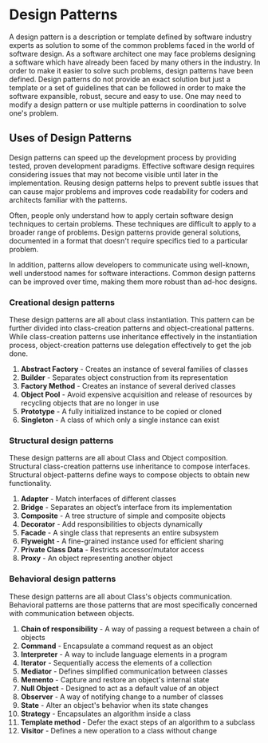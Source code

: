 # Design Patterns

A design pattern is a description or template defined by software industry experts as solution to some of the common problems faced in the world of software design. As a software architect one may face problems designing a software which have already been faced by many others in the industry. In order to make it easier to solve such problems, design patterns have been defined. Design patterns do not provide an exact solution but just a template or a set of guidelines that can be followed in order to make the software expansible, robust, secure and easy to use. One may need to modify a design pattern or use multiple patterns in coordination to solve one's problem.

## Uses of Design Patterns

Design patterns can speed up the development process by providing tested, proven development paradigms. Effective software design requires considering issues that may not become visible until later in the implementation. Reusing design patterns helps to prevent subtle issues that can cause major problems and improves code readability for coders and architects familiar with the patterns.

Often, people only understand how to apply certain software design techniques to certain problems. These techniques are difficult to apply to a broader range of problems. Design patterns provide general solutions, documented in a format that doesn't require specifics tied to a particular problem.

In addition, patterns allow developers to communicate using well-known, well understood names for software interactions. Common design patterns can be improved over time, making them more robust than ad-hoc designs.

### Creational design patterns
These design patterns are all about class instantiation. This pattern can be further divided into class-creation patterns and object-creational patterns. While class-creation patterns use inheritance effectively in the instantiation process, object-creation patterns use delegation effectively to get the job done.

1. **Abstract Factory** - 
Creates an instance of several families of classes
2. **Builder** -
Separates object construction from its representation
3. **Factory Method** -
Creates an instance of several derived classes
4. **Object Pool** -
Avoid expensive acquisition and release of resources by recycling objects that are no longer in use
5. **Prototype** -
A fully initialized instance to be copied or cloned
6. **Singleton** -
A class of which only a single instance can exist

### Structural design patterns
These design patterns are all about Class and Object composition. Structural class-creation patterns use inheritance to compose interfaces. Structural object-patterns define ways to compose objects to obtain new functionality.

 
1. **Adapter** -
Match interfaces of different classes
2. **Bridge** -
Separates an object’s interface from its implementation
3. **Composite** -
A tree structure of simple and composite objects
4. **Decorator** -
Add responsibilities to objects dynamically
5. **Facade** -
A single class that represents an entire subsystem
6. **Flyweight** -
A fine-grained instance used for efficient sharing
7. **Private Class Data** -
Restricts accessor/mutator access
8. **Proxy** -
An object representing another object

### Behavioral design patterns
These design patterns are all about Class's objects communication. Behavioral patterns are those patterns that are most specifically concerned with communication between objects.

1. **Chain of responsibility** -
A way of passing a request between a chain of objects
2. **Command** -
Encapsulate a command request as an object
3. **Interpreter** -
A way to include language elements in a program
4. **Iterator** -
Sequentially access the elements of a collection
5. **Mediator** -
Defines simplified communication between classes
6. **Memento** -
Capture and restore an object's internal state
7. **Null Object** -
Designed to act as a default value of an object
8. **Observer** -
A way of notifying change to a number of classes
9. **State** -
Alter an object's behavior when its state changes
10. **Strategy** -
Encapsulates an algorithm inside a class
11. **Template method** -
Defer the exact steps of an algorithm to a subclass
12. **Visitor** -
Defines a new operation to a class without change
